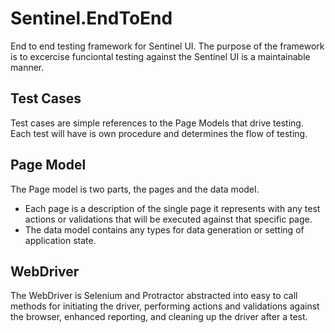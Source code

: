 # Sentinel.EndToEnd
End to end testing framework for Sentinel UI. 
The purpose of the framework is to excercise funciontal testing against the Sentinel UI is a maintainable manner.

## Test Cases
Test cases are simple references to the Page Models that drive testing. Each test will have is own procedure and determines the flow of testing.

## Page Model
The Page model is two parts, the pages and the data model. 
- Each page is a description of the single page it represents with any test actions or validations that will be executed against that specific page.
- The data model contains any types for data generation or setting of application state.

## WebDriver
The WebDriver is Selenium and Protractor abstracted into easy to call methods for initiating the driver, performing actions and validations against the browser, enhanced reporting, and cleaning up the driver after a test.
